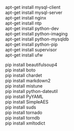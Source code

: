 apt-get install mysql-client  
apt-get install mysql-server  
apt-get install nginx  
apt-get install ntp  
apt-get install python-dev  
apt-get install python-imaging  
apt-get install python-mysqldb  
apt-get install python-pip  
apt-get install supervisor  
apt-get install ufw  

pip install beautifulsoup4  
pip install boto  
pip install chardet  
pip install markdown2  
pip install mistune  
pip install python-dateutil  
pip install PyYAML  
pip install SimpleAES  
pip install suds  
pip install tornado  
pip install torndb  
pip install xmltodict
